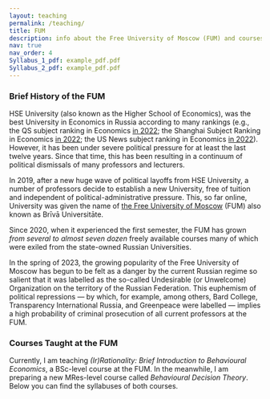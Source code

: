```yaml
---
layout: teaching
permalink: /teaching/
title: FUM
description: info about the Free University of Moscow (FUM) and courses taught
nav: true
nav_order: 4
Syllabus_1_pdf: example_pdf.pdf
Syllabus_2_pdf: example_pdf.pdf
---
```


### Brief History of the FUM

HSE University (also known as the Higher School of Economics), was the best University in Economics in Russia according to many rankings (e.g., the QS subject ranking in Economics [in 2022](https://www.topuniversities.com/university-rankings/university-subject-rankings/2022/economics-econometrics?&countries=ru); the Shanghai Subject Ranking in Economics [in 2022](https://www.shanghairanking.com/rankings/gras/2022/RS0501); the US News subject ranking in Economics [in 2022](https://www.usnews.com/education/best-global-universities/search?region=europe&country=russia&subject=economics-business)). However, it has been under severe political pressure for at least the last twelve years. Since that time, this has been resulting in a continuum of political dismissals of many professors and lecturers. 

In 2019, after a new huge wave of political layoffs from HSE University, a number of professors decide to establish a new University, free of tuition and independent of political-administrative pressure. This, so far online, University was given the name of [the Free University of Moscow](https://freemoscow.university/?lang=en) (FUM) also known as Brīvā Universitāte.

Since 2020, when it experienced the first semester, the FUM has grown _from several to almost seven dozen_ freely available courses many of which were exiled from the state-owned Russian Universities.

In the spring of 2023, the growing popularity of the Free University of Moscow has begun to be felt as a danger by the current Russian regime so salient that it was labelled as the so-called Undesirable (or Unwelcome) Organization on the territory of the Russian Federation. This euphemism of political repressions — by which, for example, among others, Bard College, Transparency International Russia, and Greenpeace were labelled — implies a high probability of criminal prosecution of all current professors at the FUM.

<!-- I call for international action in my post on XYZ. I will be personally grateful for your help. Please feel free to [contact me](/contact/) if you have any questions or ideas in this regard. -->



### Courses Taught at the FUM

Currently, I am teaching _(Ir)Rationality: Brief Introduction to Behavioural Economics_, a BSc-level course at the FUM.
In the meanwhile, I am preparing a new MRes-level course called _Behavioural Decision Theory_. Below you can find the syllabuses of both courses.
